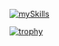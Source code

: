 [![mySkills](https://skillicons.dev/icons?i=python,aws,docker,linux,react&perline=3)](https://skillicons.dev)

[![trophy](https://github-profile-trophy.vercel.app/?username=ejr1216=gruvbox&title=Stars,Followers,Commits,PRs,Issues,Repositories&rank=SSS,SS,S,AAA)](https://github.com/ryo-ma/github-profile-trophy)

<!--
**ejr1216/ejr1216** is a ✨ _special_ ✨ repository because its `README.md` (this file) appears on your GitHub profile.

Here are some ideas to get you started:

- 🔭 I’m currently working on ...
- 🌱 I’m currently learning ...
- 👯 I’m looking to collaborate on ...
- 🤔 I’m looking for help with ...
- 💬 Ask me about ...
- 📫 How to reach me: ...
- 😄 Pronouns: ...
- ⚡ Fun fact: ...
-->
